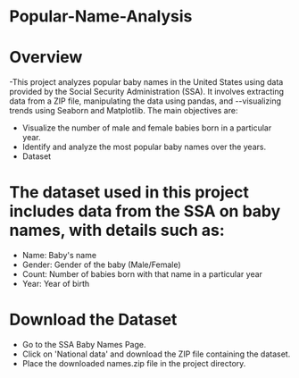 # Popular-Name-Analysis
# Overview
-This project analyzes popular baby names in the United States using data provided by the Social Security Administration (SSA). It involves extracting data from a ZIP file, manipulating the data using pandas, and --visualizing trends using Seaborn and Matplotlib. The main objectives are:

- Visualize the number of male and female babies born in a particular year.
- Identify and analyze the most popular baby names over the years.
- Dataset
# The dataset used in this project includes data from the SSA on baby names, with details such as:

- Name: Baby's name
- Gender: Gender of the baby (Male/Female)
- Count: Number of babies born with that name in a particular year
- Year: Year of birth
# Download the Dataset
- Go to the SSA Baby Names Page.
- Click on 'National data' and download the ZIP file containing the dataset.
- Place the downloaded names.zip file in the project directory.
